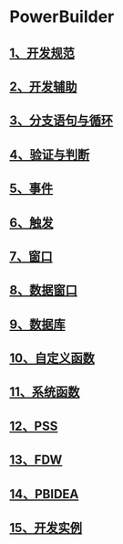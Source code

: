 # PowerBuilder

## [1、开发规范](1、开发规范.md)

## [2、开发辅助](2、开发辅助.md)

## [3、分支语句与循环](3、分支语句与循环.md)

## [4、验证与判断](4、验证与判断.md)

## [5、事件](5、事件.md)

## [6、触发](6、触发.md)

## [7、窗口](7、窗口.md)

## [8、数据窗口](8、数据窗口.md)

## [9、数据库](9、数据库.md)

## [10、自定义函数](10、自定义函数.md)

## [11、系统函数](11、系统函数.md)

## [12、PSS](12、PSS.md)

## [13、FDW](13、FDW.md)

## [14、PBIDEA](14、PBIDEA.md)

## [15、开发实例](15、开发实例.md)

